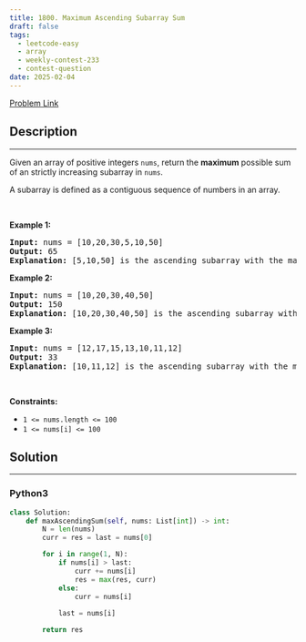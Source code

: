 ```yaml
---
title: 1800. Maximum Ascending Subarray Sum
draft: false
tags: 
  - leetcode-easy
  - array
  - weekly-contest-233
  - contest-question
date: 2025-02-04
---
```


[Problem Link](https://leetcode.com/problems/maximum-ascending-subarray-sum/)

## Description

---
<p>Given an array of positive integers <code>nums</code>, return the <strong>maximum</strong> possible sum of an <span data-keyword="strictly-increasing-array">strictly increasing subarray</span> in<em> </em><code>nums</code>.</p>

<p>A subarray is defined as a contiguous sequence of numbers in an array.</p>

<p>&nbsp;</p>
<p><strong class="example">Example 1:</strong></p>

<pre>
<strong>Input:</strong> nums = [10,20,30,5,10,50]
<strong>Output:</strong> 65
<strong>Explanation: </strong>[5,10,50] is the ascending subarray with the maximum sum of 65.
</pre>

<p><strong class="example">Example 2:</strong></p>

<pre>
<strong>Input:</strong> nums = [10,20,30,40,50]
<strong>Output:</strong> 150
<strong>Explanation: </strong>[10,20,30,40,50] is the ascending subarray with the maximum sum of 150.
</pre>

<p><strong class="example">Example 3:</strong></p>

<pre>
<strong>Input:</strong> nums = [12,17,15,13,10,11,12]
<strong>Output:</strong> 33
<strong>Explanation: </strong>[10,11,12] is the ascending subarray with the maximum sum of 33.
</pre>

<p>&nbsp;</p>
<p><strong>Constraints:</strong></p>

<ul>
	<li><code>1 &lt;= nums.length &lt;= 100</code></li>
	<li><code>1 &lt;= nums[i] &lt;= 100</code></li>
</ul>


## Solution

---
### Python3
``` py title='maximum-ascending-subarray-sum'
class Solution:
    def maxAscendingSum(self, nums: List[int]) -> int:
        N = len(nums)
        curr = res = last = nums[0]

        for i in range(1, N):
            if nums[i] > last:
                curr += nums[i]
                res = max(res, curr)
            else:
                curr = nums[i]
            
            last = nums[i]

        return res
```

